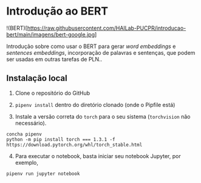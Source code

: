 # Introdução ao BERT

!(BERT)[https://raw.githubusercontent.com/HAILab-PUCPR/introducao-bert/main/imagens/bert-google.jpg]

Introdução sobre como usar o BERT para gerar *word embeddings* e *sentences embeddings*, incorporação de palavras e sentenças, que podem ser usadas em outras tarefas de PLN..

## Instalação local

1. Clone o repositório do GitHub
    
2. `pipenv install` dentro do diretório clonado (onde o Pipfile está)

3. Instale a versão correta do `torch` para o seu sistema (`torchvision` não necessário).

```
concha pipenv
python -m pip install torch === 1.3.1 -f https://download.pytorch.org/whl/torch_stable.html
```

4. Para executar o notebook, basta iniciar seu notebook Jupyter, por exemplo,

```
pipenv run jupyter notebook
```
